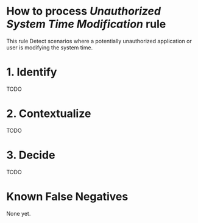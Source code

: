 # How to process *Unauthorized System Time Modification* rule
This rule Detect scenarios where a potentially unauthorized application or user is modifying the system time.

# 1. Identify
TODO

# 2. Contextualize
TODO

# 3. Decide
TODO

# Known False Negatives
None yet.
